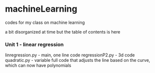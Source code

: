 # machineLearning
codes for my class on machine learning

a bit disorganized at time but the table of contents is here

### Unit 1 - linear regression
linregression.py - main, one line code
regressionP2.py - 3d code
quadratic.py - variable full code that adjusts the line based on the curve, which can now have polynomials
